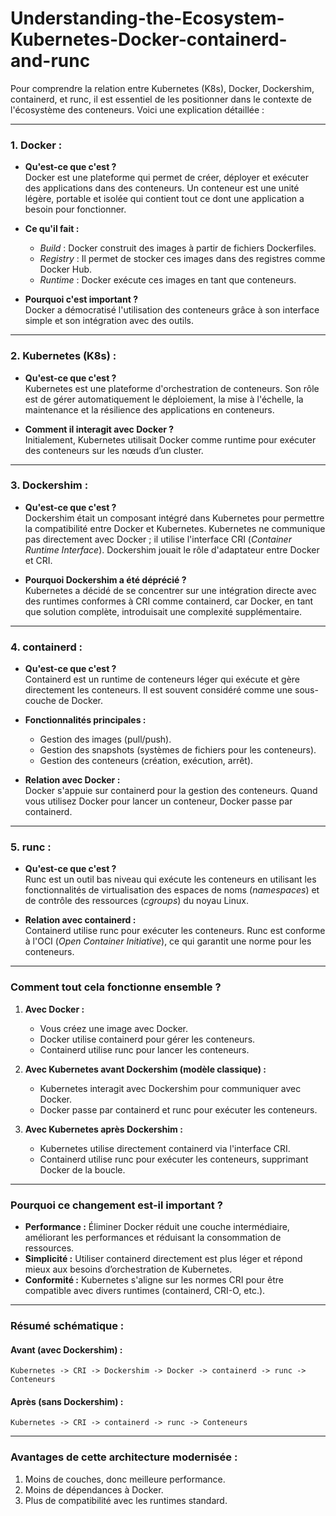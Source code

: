 # Understanding-the-Ecosystem-Kubernetes-Docker-containerd-and-runc

Pour comprendre la relation entre Kubernetes (K8s), Docker, Dockershim, containerd, et runc, il est essentiel de les positionner dans le contexte de l'écosystème des conteneurs. Voici une explication détaillée :

---

### **1. Docker** :
- **Qu'est-ce que c'est ?**  
Docker est une plateforme qui permet de créer, déployer et exécuter des applications dans des conteneurs. Un conteneur est une unité légère, portable et isolée qui contient tout ce dont une application a besoin pour fonctionner.
  
- **Ce qu'il fait :**  
  - *Build* : Docker construit des images à partir de fichiers Dockerfiles.
  - *Registry* : Il permet de stocker ces images dans des registres comme Docker Hub.
  - *Runtime* : Docker exécute ces images en tant que conteneurs.

- **Pourquoi c'est important ?**  
Docker a démocratisé l'utilisation des conteneurs grâce à son interface simple et son intégration avec des outils.

---

### **2. Kubernetes (K8s)** :
- **Qu'est-ce que c'est ?**  
Kubernetes est une plateforme d'orchestration de conteneurs. Son rôle est de gérer automatiquement le déploiement, la mise à l'échelle, la maintenance et la résilience des applications en conteneurs.

- **Comment il interagit avec Docker ?**  
Initialement, Kubernetes utilisait Docker comme runtime pour exécuter des conteneurs sur les nœuds d’un cluster.

---

### **3. Dockershim** :
- **Qu'est-ce que c'est ?**  
Dockershim était un composant intégré dans Kubernetes pour permettre la compatibilité entre Docker et Kubernetes. Kubernetes ne communique pas directement avec Docker ; il utilise l'interface CRI (*Container Runtime Interface*). Dockershim jouait le rôle d'adaptateur entre Docker et CRI.

- **Pourquoi Dockershim a été déprécié ?**  
Kubernetes a décidé de se concentrer sur une intégration directe avec des runtimes conformes à CRI comme containerd, car Docker, en tant que solution complète, introduisait une complexité supplémentaire.

---

### **4. containerd** :
- **Qu'est-ce que c'est ?**  
Containerd est un runtime de conteneurs léger qui exécute et gère directement les conteneurs. Il est souvent considéré comme une sous-couche de Docker.

- **Fonctionnalités principales :**  
  - Gestion des images (pull/push).
  - Gestion des snapshots (systèmes de fichiers pour les conteneurs).
  - Gestion des conteneurs (création, exécution, arrêt).

- **Relation avec Docker :**  
Docker s'appuie sur containerd pour la gestion des conteneurs. Quand vous utilisez Docker pour lancer un conteneur, Docker passe par containerd.

---

### **5. runc** :
- **Qu'est-ce que c'est ?**  
Runc est un outil bas niveau qui exécute les conteneurs en utilisant les fonctionnalités de virtualisation des espaces de noms (*namespaces*) et de contrôle des ressources (*cgroups*) du noyau Linux.

- **Relation avec containerd :**  
Containerd utilise runc pour exécuter les conteneurs. Runc est conforme à l'OCI (*Open Container Initiative*), ce qui garantit une norme pour les conteneurs.

---

### **Comment tout cela fonctionne ensemble ?**

1. **Avec Docker :**
   - Vous créez une image avec Docker.
   - Docker utilise containerd pour gérer les conteneurs.
   - Containerd utilise runc pour lancer les conteneurs.

2. **Avec Kubernetes avant Dockershim (modèle classique) :**
   - Kubernetes interagit avec Dockershim pour communiquer avec Docker.
   - Docker passe par containerd et runc pour exécuter les conteneurs.

3. **Avec Kubernetes après Dockershim :**
   - Kubernetes utilise directement containerd via l'interface CRI.
   - Containerd utilise runc pour exécuter les conteneurs, supprimant Docker de la boucle.

---

### **Pourquoi ce changement est-il important ?**

- **Performance :** Éliminer Docker réduit une couche intermédiaire, améliorant les performances et réduisant la consommation de ressources.
- **Simplicité :** Utiliser containerd directement est plus léger et répond mieux aux besoins d’orchestration de Kubernetes.
- **Conformité :** Kubernetes s'aligne sur les normes CRI pour être compatible avec divers runtimes (containerd, CRI-O, etc.).

---

### **Résumé schématique :**

#### Avant (avec Dockershim) :
```
Kubernetes -> CRI -> Dockershim -> Docker -> containerd -> runc -> Conteneurs
```

#### Après (sans Dockershim) :
```
Kubernetes -> CRI -> containerd -> runc -> Conteneurs
```

---

### **Avantages de cette architecture modernisée :**
1. Moins de couches, donc meilleure performance.
2. Moins de dépendances à Docker.
3. Plus de compatibilité avec les runtimes standard.
